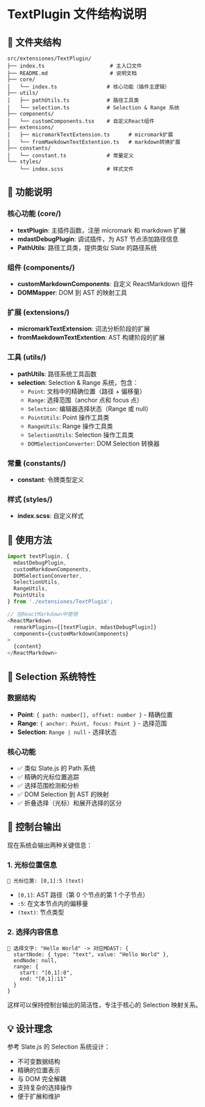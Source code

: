 # TextPlugin 文件结构说明

## 📁 文件夹结构

```
src/extensiones/TextPlugin/
├── index.ts                     # 主入口文件
├── README.md                    # 说明文档
├── core/
│   └── index.ts                # 核心功能（插件主逻辑）
├── utils/
│   ├── pathUtils.ts            # 路径工具类
│   └── selection.ts            # Selection & Range 系统
├── components/
│   └── customComponents.tsx    # 自定义React组件
├── extensions/
│   ├── micromarkTextExtension.ts      # micromark扩展
│   └── fromMaekdownTextExtention.ts   # markdown转换扩展
├── constants/
│   └── constant.ts             # 常量定义
└── styles/
    └── index.scss              # 样式文件
```

## 🎯 功能说明

### 核心功能 (core/)

- **textPlugin**: 主插件函数，注册 micromark 和 markdown 扩展
- **mdastDebugPlugin**: 调试插件，为 AST 节点添加路径信息
- **PathUtils**: 路径工具类，提供类似 Slate 的路径系统

### 组件 (components/)

- **customMarkdownComponents**: 自定义 ReactMarkdown 组件
- **DOMMapper**: DOM 到 AST 的映射工具

### 扩展 (extensions/)

- **micromarkTextExtension**: 词法分析阶段的扩展
- **fromMaekdownTextExtention**: AST 构建阶段的扩展

### 工具 (utils/)

- **pathUtils**: 路径系统工具函数
- **selection**: Selection & Range 系统，包含：
  - `Point`: 文档中的精确位置（路径 + 偏移量）
  - `Range`: 选择范围（anchor 点和 focus 点）
  - `Selection`: 编辑器选择状态（Range 或 null）
  - `PointUtils`: Point 操作工具类
  - `RangeUtils`: Range 操作工具类
  - `SelectionUtils`: Selection 操作工具类
  - `DOMSelectionConverter`: DOM Selection 转换器

### 常量 (constants/)

- **constant**: 令牌类型定义

### 样式 (styles/)

- **index.scss**: 自定义样式

## 🚀 使用方法

```typescript
import textPlugin, {
  mdastDebugPlugin,
  customMarkdownComponents,
  DOMSelectionConverter,
  SelectionUtils,
  RangeUtils,
  PointUtils
} from './extensiones/TextPlugin';

// 在ReactMarkdown中使用
<ReactMarkdown
  remarkPlugins={[textPlugin, mdastDebugPlugin]}
  components={customMarkdownComponents}
>
  {content}
</ReactMarkdown>
```

## 🎯 Selection 系统特性

### 数据结构

- **Point**: `{ path: number[], offset: number }` - 精确位置
- **Range**: `{ anchor: Point, focus: Point }` - 选择范围
- **Selection**: `Range | null` - 选择状态

### 核心功能

- ✅ 类似 Slate.js 的 Path 系统
- ✅ 精确的光标位置追踪
- ✅ 选择范围检测和分析
- ✅ DOM Selection 到 AST 的映射
- ✅ 折叠选择（光标）和展开选择的区分

## 🔧 控制台输出

现在系统会输出两种关键信息：

### 1. 光标位置信息

```
🔸 光标位置: [0,1]:5 (text)
```

- `[0,1]`: AST 路径（第 0 个节点的第 1 个子节点）
- `:5`: 在文本节点内的偏移量
- `(text)`: 节点类型

### 2. 选择内容信息

```
📝 选择文字: "Hello World" -> 对应MDAST: {
  startNode: { type: "text", value: "Hello World" },
  endNode: null,
  range: {
    start: "[0,1]:0",
    end: "[0,1]:11"
  }
}
```

这样可以保持控制台输出的简洁性，专注于核心的 Selection 映射关系。

## 💡 设计理念

参考 Slate.js 的 Selection 系统设计：
- 不可变数据结构
- 精确的位置表示
- 与 DOM 完全解耦
- 支持复杂的选择操作
- 便于扩展和维护
